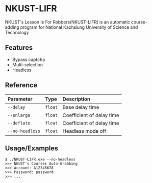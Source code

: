 
# NKUST-LIFR

NKUST's Lesson Is For Robbers(NKUST-LIFR) is an automatic course-adding program for National Kaohsiung University of Science and Technology


## Features

- Bypass captcha
- Multi-selection
- Headless


## Reference

| Parameter | Type     | Description                |
| :-------- | :------- | :------------------------- |
| `--delay` | `float` | Base delay time |
| `--enlarge` | `float` | Coefficient of delay time |
| `--deflate` | `float` | Coefficient of delay time |
| `--no-headless` | `float` | Headless mode off |

## Usage/Examples

```batch
$ ./NKUST-LIFR.exe --no-headless
>>> NKUST's Courses Auto-Grabbing
>>> Account: A12345678
>>> Password: password
>>> ...
```
